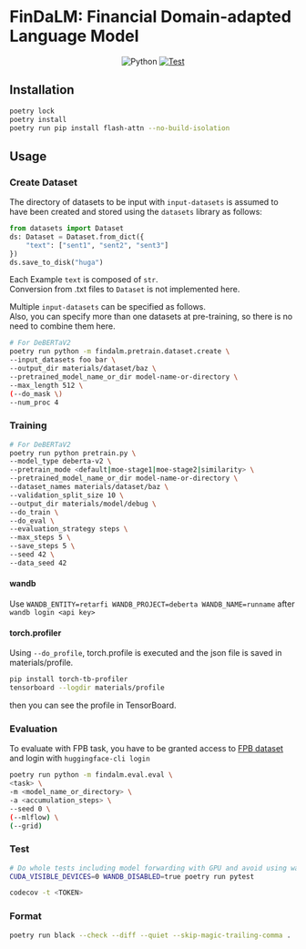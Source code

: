# FinDaLM: Financial Domain-adapted Language Model

<p align="center">
  <img alt="Python" src="https://img.shields.io/badge/python-3.9%20%7C%203.10-blue">
  <a href="https://github.com/retarfi/FinDaLM/actions/workflows/format.yml">
    <img alt="Test" src="https://github.com/retarfi/FinDaLM/actions/workflows/format.yml/badge.svg">
  </a>
</p>

## Installation
```sh
poetry lock
poetry install
poetry run pip install flash-attn --no-build-isolation
```

## Usage
### Create Dataset
The directory of datasets to be input with `input-datasets` is assumed to have been created and stored using the `datasets` library as follows:
```python
from datasets import Dataset
ds: Dataset = Dataset.from_dict({
    "text": ["sent1", "sent2", "sent3"]
})
ds.save_to_disk("huga")
```

Each Example `text` is composed of `str`.<br>
Conversion from .txt files to `Dataset` is not implemented here.<br>

Multiple `input-datasets` can be specified as follows.<br>
Also, you can specify more than one datasets at pre-training, so there is no need to combine them here.

```sh
# For DeBERTaV2
poetry run python -m findalm.pretrain.dataset.create \
--input_datasets foo bar \
--output_dir materials/dataset/baz \
--pretrained_model_name_or_dir model-name-or-directory \
--max_length 512 \
(--do_mask \)
--num_proc 4
```


### Training
```sh
# For DeBERTaV2
poetry run python pretrain.py \
--model_type deberta-v2 \
--pretrain_mode <default|moe-stage1|moe-stage2|similarity> \
--pretrained_model_name_or_dir model-name-or-directory \
--dataset_names materials/dataset/baz \
--validation_split_size 10 \
--output_dir materials/model/debug \
--do_train \
--do_eval \
--evaluation_strategy steps \
--max_steps 5 \
--save_steps 5 \
--seed 42 \
--data_seed 42
```

#### wandb
Use `WANDB_ENTITY=retarfi WANDB_PROJECT=deberta WANDB_NAME=runname` after
`wandb login <api key>`


#### torch.profiler
Using `--do_profile`, torch.profile is executed and the json file is saved in materials/profile.
```sh
pip install torch-tb-profiler
tensorboard --logdir materials/profile
```
then you can see the profile in TensorBoard.


### Evaluation
To evaluate with FPB task, you have to be granted access to [FPB dataset](https://huggingface.co/datasets/TheFinAI/en-fpb) and login with `huggingface-cli login`
```sh
poetry run python -m findalm.eval.eval \
<task> \
-m <model_name_or_directory> \
-a <accumulation_steps> \
--seed 0 \
(--mlflow) \
(--grid)
```


### Test
```sh
# Do whole tests including model forwarding with GPU and avoid using wandb
CUDA_VISIBLE_DEVICES=0 WANDB_DISABLED=true poetry run pytest

codecov -t <TOKEN>
```

### Format
```sh
poetry run black --check --diff --quiet --skip-magic-trailing-comma .
```
